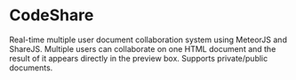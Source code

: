 # CodeShare
Real-time multiple user document collaboration system using MeteorJS and ShareJS.
Multiple users can collaborate on one HTML document and the result of it appears directly in the preview box.
Supports private/public documents.
